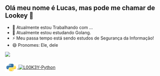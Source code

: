 ## Olá meu nome é Lucas, mas pode me chamar de Lookey 👋

- 🔧 Atualmente estou Trabalhando com ...
- 📘 Atualmente estou estudando Golang.
- ⚡ Meu passa tempo está sendo estudos de Segurança da Informação!
- 😄 Pronomes: Ele, dele

 <div>
  <a href="https://github.com/L00K3Y-DEV">
  <img height="180em" src="https://github-readme-stats.vercel.app/api?username=L00K3Y-DEV&show_icons=true&theme=github_dark&include_all_commits=true&count_private=true"/>
</div>

<div style="display: inline_block"><br>
 <img align="center" alt="L00K3Y-Python" height="30" width="40" src="https://raw.githubusercontent.com/devicons/devicon/master/icons/python/python-original.svg">
 <img align="center" alt="L00K3Y-Python" height="30" width="40" src="https://cdn.jsdelivr.net/gh/devicons/devicon/icons/go/go-original-wordmark.svg" />
</div>

##
